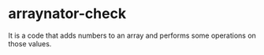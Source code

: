 # arraynator-check
It is a code that adds numbers to an array and performs some operations on those values.
